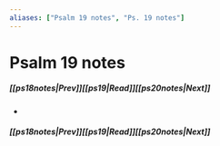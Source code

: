 ```yaml
---
aliases: ["Psalm 19 notes", "Ps. 19 notes"]
---
```

# Psalm 19 notes
##### <span class=arrow-left></span>[[ps18notes|Prev]]<span class=navigation-separator></span>[[ps19|Read]]<span class=navigation-separator></span>[[ps20notes|Next]]<span class=arrow-right></span>
- 
##### <span class=arrow-left></span>[[ps18notes|Prev]]<span class=navigation-separator></span>[[ps19|Read]]<span class=navigation-separator></span>[[ps20notes|Next]]<span class=arrow-right></span>